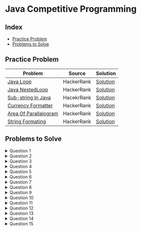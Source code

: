 # Java Competitive Programming

## Index
- [Practice Problem](#practice-problem)
- [Problems to Solve](#problems-to-solve)

## Practice Problem
| Problem | Source | Solution |
|---------|--------|----------|
|[Java Loop](https://www.hackerrank.com/challenges/java-loops-i/problem?isFullScreen=true) | HackerRank | [Solution](https://github.com/komalpatel300902/Java-Competitive-Programming/blob/master/Src/PracticeProblemJavaLoop.java)|
|[Java NestedLoop](https://www.hackerrank.com/challenges/java-loops/problem?isFullScreen=true)| HackerRank | [Solution](https://github.com/komalpatel300902/Java-Competitive-Programming/blob/master/Src/PracticeProblemJavaNestedLoop.java)|
|[Sub-string In Java](https://www.hackerrank.com/challenges/java-substring/problem?isFullScreen=true) | HacekrRank | [Solution](https://github.com/komalpatel300902/Java-Competitive-Programming/blob/master/Src/SubStringInJava.java)|
|[Currency Formatter](https://www.hackerrank.com/challenges/java-currency-formatter/problem?isFullScreen=true) | HackerRank | [Solution](https://github.com/komalpatel300902/Java-Competitive-Programming/blob/master/Src/CurrencyConverter.java)|
|[Area Of Parallalogram](https://www.hackerrank.com/challenges/java-static-initializer-block/problem?isFullScreen=true) | HackerRank| [Solution](https://github.com/komalpatel300902/Java-Competitive-Programming/blob/master/Src/AreaOfParallalogram.java)|
|[String Formating](https://www.hackerrank.com/challenges/java-output-formatting/problem?isFullScreen=true) | HackerRank | [Solution](https://github.com/komalpatel300902/Java-Competitive-Programming/blob/master/Src/StringFormating.java)

## Problems to Solve

<details>
<summary>Question 1</summary>
WAP to print following pattern. User will enter number of rows. If user enter <code>row</code> = 7 then <code>output</code> is given. <a href = "https://github.com/komalpatel300902/Java-Competitive-Programming/blob/master/Src/Pattern/HalfTriangleNumberPattern.java">[Solution]</a>
<pre>
1
22
333
4444
55555
666666
7777777
</pre>
</details>
<details>
<summary>Question 2</summary>
WAP to print following pattern. User will enter number of rows. If user enter <code>row</code> = 5 then <code>output</code> is given. <a href = "https://github.com/komalpatel300902/Java-Competitive-Programming/blob/master/Src/Pattern/HalfTrianglePattern.java">[Solution]</a>
<pre>
         *
       * *
     * * *
   * * * *
 * * * * *
</pre>
</details>
<details>
<summary>Question 3</summary>
WAP to print following pattern. User will enter number of rows. If user enter <code>row</code> = 9 then <code>output</code> is given. <a href = "https://github.com/komalpatel300902/Java-Competitive-Programming/blob/master/Src/Pattern/HollowInvertedHalfTriangle.java">[Solution]</a>
<pre>
*********
*      *
*     *
*    *
*   *
*  *
* *
**
*
</pre>
</details>

<details>
<summary>Question 4</summary>
WAP to print following pattern. User will enter number of rows and colomns. If user enter <code>row</code> = 8 and <code>column</code> = 10 then <code>output</code> is given. <a href = "https://github.com/komalpatel300902/Java-Competitive-Programming/blob/master/Src/Pattern/HollowRectangle.java">[Solution]</a>
<pre>
**********
*        *
*        *
*        *
*        *
*        *
*        *
**********
</pre>
</details>
<details>
<summary>Question 5</summary>
WAP to print following pattern. User will enter number of rows. If user enter <code>row</code> = 7 then <code>output</code> is given. <a href = "https://github.com/komalpatel300902/Java-Competitive-Programming/blob/master/Src/Pattern/NumberColumPyramidPattern.java">[Solution]</a>
<pre>
      1
     212
    32123
   4321234
  543212345
 65432123456
7654321234567
</pre>
</details>
<details>
<summary>Question 6</summary>
WAP to print following pattern. User will enter number of rows. If user enter <code>row</code> = 8 then <code>output</code> is given. <a href = "https://github.com/komalpatel300902/Java-Competitive-Programming/blob/master/Src/Pattern/NumberPattern.java.java">[Solution]</a>
<pre>
1
12
1x3
1xx4
1xxx5
1xxxx6
1xxxxx7
12345678
</pre>
</details>

<details>
<summary>Question 7</summary>
WAP to print following pattern. User will enter number of rows. If user enter <code>row</code> = 7 then <code>output</code> is given. <a href = "https://github.com/komalpatel300902/Java-Competitive-Programming/blob/master/Src/Pattern/NumberPyramidPattern.java">[Solution]</a>
<pre>
      1
     222
    33333
   4444444
  555555555
 66666666666
7777777777777
</pre>
</details>
<details>
<summary>Question 8</summary>
WAP to print following pattern. User will enter number of rows. If user enter <code>row</code> = 7 then <code>output</code> is given. <a href = "https://github.com/komalpatel300902/Java-Competitive-Programming/blob/master/Src/Pattern/PyramidPattern.java">[Solution]</a>
<pre>
      *       
     * *
    * * *
   * * * *
  * * * * *
 * * * * * *
* * * * * * * 
</pre>
</details>
<details>
<summary>Question 9</summary>
WAP to print following pattern. User will enter number of rows. If user enter <code>row</code> = 5 then <code>output</code> is given. <a href = "https://github.com/komalpatel300902/Java-Competitive-Programming/blob/master/Src/Pattern/SquareNumberPattern.java">[Solution]</a>
<pre>
000000
111111
222222
333333
444444
555555
</pre>
</details>
<details>
<summary>Question 10</summary>
WAP to print following pattern. User will enter number of rows. If user enter <code>row</code> = 5 then <code>output</code> is given. <a href = "https://github.com/komalpatel300902/Java-Competitive-Programming/blob/master/Src/Pattern/SquarePattern.java">[Solution]</a>
<pre>
* * * * * 
* * * * *
* * * * *
* * * * *
* * * * *
</pre>
</details>
<details>
<summary>Question 11</summary>
WAP to print following pattern. User will enter number of rows. If user enter <code>row</code> = 5 then <code>output</code> is given. <a href = "https://github.com/komalpatel300902/Java-Competitive-Programming/blob/master/Src/Pattern/StarDashPattern.java">[Solution]</a>
<pre>
*----
**---
***--
****-
*****
</pre>
</details>
<details>
<summary>Question 12</summary>
WAP to print following pattern. User will enter number of rows. If user enter <code>row</code> = 8 then <code>output</code> is given. <a href = "https://github.com/komalpatel300902/Java-Competitive-Programming/blob/master/Src/Pattern/StarDashPatternHorizontalMirror.java">[Solution]</a>
<pre>
* * * * * * * * 
* * * * * * * -
* * * * * * - -
* * * * * - - -
* * * * - - - -
* * * - - - - -
* * - - - - - -
* - - - - - - -
</pre>
</details>
<details>
<summary>Question 13</summary>
WAP to print following pattern. User will enter number of rows. If user enter <code>row</code> = 5 then <code>output</code> is given. <a href = "https://github.com/komalpatel300902/Java-Competitive-Programming/blob/master/Src/Pattern/StarDashPatternVerticalMirror.java">[Solution]</a>
<pre>
- - - - * 
- - - * *
- - * * *
- * * * *
* * * * *
</pre>
</details>
<details>
<summary>Question 14</summary>
WAP to print following pattern. User will enter number of rows. If user enter <code>row</code> = {2,3,5} then <code>output</code> is given. <a href = "https://github.com/komalpatel300902/Java-Competitive-Programming/blob/master/Src/Pattern/StarDashPyramidPattern.java">[Solution]</a>
<pre>
n = 2   
-*
***
n=3     
--*
-***
*****
n= 5    
----*
---***
--*****
-*******
*********
</pre>
</details>
<details>
<summary>Question 15</summary>
WAP to print following pattern. User will enter number of rows. If user enter <code>row</code> = 5 then <code>output</code> is given. <a href = "https://github.com/komalpatel300902/Java-Competitive-Programming/blob/master/Src/Pattern/TringlePattern.java">[Solution]</a>
<pre>
* 
* *       
* * *     
* * * *   
* * * * * 
</pre>
</details>